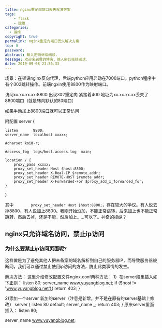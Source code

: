 ```yaml
---
title: nginx重定向端口丢失解决方案
tags:
    - flask
    - 运维
categories:
  - 运维
copyright: true
permalink: nginx重定向端口丢失解决方案
top: 0
password: 
abstract: 输入密码继续阅读.
message: 欢迎来到我的博客，输入密码继续阅读.
date: 2019-09-08 23:56:33
---
```


场景：在架设nginx反向代理，后端python应用启动在7000端口。python程序中有个302跳转操作。前端ngxin使用8800作为映射端口。

访问xx.xx.xx.xx:8800 出现302重定向 紧接着400 地址为xx.xx.xx.xx丢失了8800端口（就是转向默认的80端口）

<!--more-->

如果手动加上8800端口就可以正常访问

附配置
server {

    listen       8800;
    server_name  localhost xxxxx;

    #charset koi8-r;

    #access_log  logs/host.access.log  main;

    location / {
        proxy_pass xxxxx;
        proxy_set_header Host $host:8800;
        proxy_set_header X-Real-IP $remote_addr;
        proxy_set_header REMOTE-HOST $remote_addr;
        proxy_set_header X-Forwarded-For $proxy_add_x_forwarded_for;
    }
}



其中`        proxy_set_header Host $host:8800;`，存在较大的争议。有人说去掉8800，有人说加上8800。我刚开始没加，不能正常跳转，后来加上也不能正常跳转，然后去掉，还是不能，然后加上……可以了。神奇的操纵？



## nginx只允许域名访问，禁止ip访问

### 为什么要禁止ip访问页面呢?

这样做是为了避免其他人把未备案的域名解析到自己的服务器IP，而导致服务器被断网，我们可以通过禁止使用ip访问的方法，防止此类事情的发生。

解决方法：
这里介绍修改配置文件nginx.conf两种方法：
1）在server段里插入如下正则：
listen       80;
server_name  www.yuyangblog.net;
if ($host != 'www.yuyangblog.net'){
   return 403;
}


2)添加一个server
新加的server（注意是新增，并不是在原有的server基础上修改）
server {
  listen 80 default;
  server_name _;
  return 403;
}
原来server里面插入：
listen       80;

server_name  www.yuyangblog.net;

 